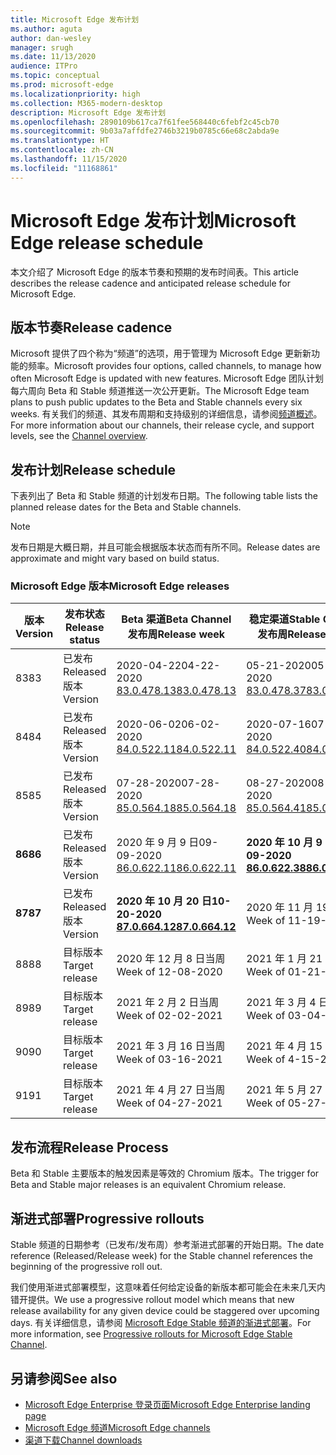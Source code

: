 ```yaml
---
title: Microsoft Edge 发布计划
ms.author: aguta
author: dan-wesley
manager: srugh
ms.date: 11/13/2020
audience: ITPro
ms.topic: conceptual
ms.prod: microsoft-edge
ms.localizationpriority: high
ms.collection: M365-modern-desktop
description: Microsoft Edge 发布计划
ms.openlocfilehash: 2890109b617ca7f61fee568440c6febf2c45cb70
ms.sourcegitcommit: 9b03a7affdfe2746b3219b0785c66e68c2abda9e
ms.translationtype: HT
ms.contentlocale: zh-CN
ms.lasthandoff: 11/15/2020
ms.locfileid: "11168861"
---
```

# <span data-ttu-id="52e93-103">Microsoft Edge 发布计划</span><span class="sxs-lookup"><span data-stu-id="52e93-103">Microsoft Edge release schedule</span></span>

<span data-ttu-id="52e93-104">本文介绍了 Microsoft Edge 的版本节奏和预期的发布时间表。</span><span class="sxs-lookup"><span data-stu-id="52e93-104">This article describes the release cadence and anticipated release schedule for Microsoft Edge.</span></span>

## <span data-ttu-id="52e93-105">版本节奏</span><span class="sxs-lookup"><span data-stu-id="52e93-105">Release cadence</span></span>

<span data-ttu-id="52e93-106">Microsoft 提供了四个称为“频道”的选项，用于管理为 Microsoft Edge 更新新功能的频率。</span><span class="sxs-lookup"><span data-stu-id="52e93-106">Microsoft provides four options, called channels, to manage how often Microsoft Edge is updated with new features.</span></span> <span data-ttu-id="52e93-107">Microsoft Edge 团队计划每六周向 Beta 和 Stable 频道推送一次公开更新。</span><span class="sxs-lookup"><span data-stu-id="52e93-107">The Microsoft Edge team plans to push public updates to the Beta and Stable channels every six weeks.</span></span> <span data-ttu-id="52e93-108">有关我们的频道、其发布周期和支持级别的详细信息，请参阅[频道概述](https://docs.microsoft.com/DeployEdge/microsoft-edge-channels#channel-overview)。</span><span class="sxs-lookup"><span data-stu-id="52e93-108">For more information about our channels, their release cycle, and support levels, see the [Channel overview](https://docs.microsoft.com/DeployEdge/microsoft-edge-channels#channel-overview).</span></span>

## <span data-ttu-id="52e93-109">发布计划</span><span class="sxs-lookup"><span data-stu-id="52e93-109">Release schedule</span></span>

<span data-ttu-id="52e93-110">下表列出了 Beta 和 Stable 频道的计划发布日期。</span><span class="sxs-lookup"><span data-stu-id="52e93-110">The following table lists the planned release dates for the Beta and Stable channels.</span></span>

> [!NOTE]
> <span data-ttu-id="52e93-111">发布日期是大概日期，并且可能会根据版本状态而有所不同。</span><span class="sxs-lookup"><span data-stu-id="52e93-111">Release dates are approximate and might vary based on build status.</span></span>

### <span data-ttu-id="52e93-112">Microsoft Edge 版本</span><span class="sxs-lookup"><span data-stu-id="52e93-112">Microsoft Edge releases</span></span>

| <span data-ttu-id="52e93-113">版本</span><span class="sxs-lookup"><span data-stu-id="52e93-113">Version</span></span> | <span data-ttu-id="52e93-114">发布状态</span><span class="sxs-lookup"><span data-stu-id="52e93-114">Release status</span></span> | <span data-ttu-id="52e93-115">Beta 渠道</span><span class="sxs-lookup"><span data-stu-id="52e93-115">Beta Channel</span></span><br><span data-ttu-id="52e93-116">发布周</span><span class="sxs-lookup"><span data-stu-id="52e93-116">Release week</span></span> | <span data-ttu-id="52e93-117">稳定渠道</span><span class="sxs-lookup"><span data-stu-id="52e93-117">Stable Channel</span></span><br><span data-ttu-id="52e93-118">发布周</span><span class="sxs-lookup"><span data-stu-id="52e93-118">Release week</span></span> |
|---------|-----|------|--------|
| <span data-ttu-id="52e93-119">83</span><span class="sxs-lookup"><span data-stu-id="52e93-119">83</span></span> | <span data-ttu-id="52e93-120">已发布</span><span class="sxs-lookup"><span data-stu-id="52e93-120">Released</span></span><br><span data-ttu-id="52e93-121">版本</span><span class="sxs-lookup"><span data-stu-id="52e93-121">Version</span></span> | <span data-ttu-id="52e93-122">2020-04-22</span><span class="sxs-lookup"><span data-stu-id="52e93-122">04-22-2020</span></span><br>[<span data-ttu-id="52e93-123">83.0.478.13</span><span class="sxs-lookup"><span data-stu-id="52e93-123">83.0.478.13</span></span>](https://docs.microsoft.com/DeployEdge/microsoft-edge-relnote-beta-channel#version-83047813-april-22) | <span data-ttu-id="52e93-124">05-21-2020</span><span class="sxs-lookup"><span data-stu-id="52e93-124">05-21-2020</span></span><br> [<span data-ttu-id="52e93-125">83.0.478.37</span><span class="sxs-lookup"><span data-stu-id="52e93-125">83.0.478.37</span></span>](https://docs.microsoft.com/DeployEdge/microsoft-edge-relnote-stable-channel#version-83047837-may-21) |
| <span data-ttu-id="52e93-126">84</span><span class="sxs-lookup"><span data-stu-id="52e93-126">84</span></span> | <span data-ttu-id="52e93-127">已发布</span><span class="sxs-lookup"><span data-stu-id="52e93-127">Released</span></span><br><span data-ttu-id="52e93-128">版本</span><span class="sxs-lookup"><span data-stu-id="52e93-128">Version</span></span> | <span data-ttu-id="52e93-129">2020-06-02</span><span class="sxs-lookup"><span data-stu-id="52e93-129">06-02-2020</span></span><br>[<span data-ttu-id="52e93-130">84.0.522.11</span><span class="sxs-lookup"><span data-stu-id="52e93-130">84.0.522.11</span></span>](https://docs.microsoft.com/DeployEdge/microsoft-edge-relnote-beta-channel#version-84052211-june-2) | <span data-ttu-id="52e93-131">2020-07-16</span><span class="sxs-lookup"><span data-stu-id="52e93-131">07-16-2020</span></span><br> [<span data-ttu-id="52e93-132">84.0.522.40</span><span class="sxs-lookup"><span data-stu-id="52e93-132">84.0.522.40</span></span>](https://docs.microsoft.com/DeployEdge/microsoft-edge-relnote-stable-channel#version-84052240-july-16) |
| <span data-ttu-id="52e93-133">85</span><span class="sxs-lookup"><span data-stu-id="52e93-133">85</span></span> | <span data-ttu-id="52e93-134">已发布</span><span class="sxs-lookup"><span data-stu-id="52e93-134">Released</span></span><br><span data-ttu-id="52e93-135">版本</span><span class="sxs-lookup"><span data-stu-id="52e93-135">Version</span></span> | <span data-ttu-id="52e93-136">07-28-2020</span><span class="sxs-lookup"><span data-stu-id="52e93-136">07-28-2020</span></span><br>[<span data-ttu-id="52e93-137">85.0.564.18</span><span class="sxs-lookup"><span data-stu-id="52e93-137">85.0.564.18</span></span>](https://docs.microsoft.com/DeployEdge/microsoft-edge-relnote-beta-channel#version-85056418-july-28)  | <span data-ttu-id="52e93-138">08-27-2020</span><span class="sxs-lookup"><span data-stu-id="52e93-138">08-27-2020</span></span><br>[<span data-ttu-id="52e93-139">85.0.564.41</span><span class="sxs-lookup"><span data-stu-id="52e93-139">85.0.564.41</span></span>](https://docs.microsoft.com/DeployEdge/microsoft-edge-relnote-stable-channel#version-85056441-august-27) |
| **<span data-ttu-id="52e93-140">86</span><span class="sxs-lookup"><span data-stu-id="52e93-140">86</span></span>** | <span data-ttu-id="52e93-141">已发布</span><span class="sxs-lookup"><span data-stu-id="52e93-141">Released</span></span><br><span data-ttu-id="52e93-142">版本</span><span class="sxs-lookup"><span data-stu-id="52e93-142">Version</span></span> | <span data-ttu-id="52e93-143">2020 年 9 月 9 日</span><span class="sxs-lookup"><span data-stu-id="52e93-143">09-09-2020</span></span><br>[<span data-ttu-id="52e93-144">86.0.622.11</span><span class="sxs-lookup"><span data-stu-id="52e93-144">86.0.622.11</span></span>](https://docs.microsoft.com/DeployEdge/microsoft-edge-relnote-beta-channel#version-86062211-september-9) | **<span data-ttu-id="52e93-145">2020 年 10 月 9 日</span><span class="sxs-lookup"><span data-stu-id="52e93-145">10-09-2020</span></span>**<br>**[<span data-ttu-id="52e93-146">86.0.622.38</span><span class="sxs-lookup"><span data-stu-id="52e93-146">86.0.622.38</span></span>](https://docs.microsoft.com/deployedge/microsoft-edge-relnote-stable-channel#version-86062238-october-9)** |
| **<span data-ttu-id="52e93-147">87</span><span class="sxs-lookup"><span data-stu-id="52e93-147">87</span></span>** | <span data-ttu-id="52e93-148">已发布</span><span class="sxs-lookup"><span data-stu-id="52e93-148">Released</span></span><br><span data-ttu-id="52e93-149">版本</span><span class="sxs-lookup"><span data-stu-id="52e93-149">Version</span></span> | **<span data-ttu-id="52e93-150">2020 年 10 月 20 日</span><span class="sxs-lookup"><span data-stu-id="52e93-150">10-20-2020</span></span>**<br>**[<span data-ttu-id="52e93-151">87.0.664.12</span><span class="sxs-lookup"><span data-stu-id="52e93-151">87.0.664.12</span></span>](https://docs.microsoft.com/deployedge/microsoft-edge-relnote-beta-channel#version-87066412--october-20)** | <span data-ttu-id="52e93-152">2020 年 11 月 19 日当周</span><span class="sxs-lookup"><span data-stu-id="52e93-152">Week of 11-19-2020</span></span> |
| <span data-ttu-id="52e93-153">88</span><span class="sxs-lookup"><span data-stu-id="52e93-153">88</span></span> | <span data-ttu-id="52e93-154">目标版本</span><span class="sxs-lookup"><span data-stu-id="52e93-154">Target release</span></span> | <span data-ttu-id="52e93-155">2020 年 12 月 8 日当周</span><span class="sxs-lookup"><span data-stu-id="52e93-155">Week of 12-08-2020</span></span> | <span data-ttu-id="52e93-156">2021 年 1 月 21 日当周</span><span class="sxs-lookup"><span data-stu-id="52e93-156">Week of 01-21-2021</span></span> |
| <span data-ttu-id="52e93-157">89</span><span class="sxs-lookup"><span data-stu-id="52e93-157">89</span></span> | <span data-ttu-id="52e93-158">目标版本</span><span class="sxs-lookup"><span data-stu-id="52e93-158">Target release</span></span> | <span data-ttu-id="52e93-159">2021 年 2 月 2 日当周</span><span class="sxs-lookup"><span data-stu-id="52e93-159">Week of 02-02-2021</span></span> | <span data-ttu-id="52e93-160">2021 年 3 月 4 日当周</span><span class="sxs-lookup"><span data-stu-id="52e93-160">Week of 03-04-2021</span></span> |
| <span data-ttu-id="52e93-161">90</span><span class="sxs-lookup"><span data-stu-id="52e93-161">90</span></span> | <span data-ttu-id="52e93-162">目标版本</span><span class="sxs-lookup"><span data-stu-id="52e93-162">Target release</span></span> | <span data-ttu-id="52e93-163">2021 年 3 月 16 日当周</span><span class="sxs-lookup"><span data-stu-id="52e93-163">Week of 03-16-2021</span></span> | <span data-ttu-id="52e93-164">2021 年 4 月 15 日当周</span><span class="sxs-lookup"><span data-stu-id="52e93-164">Week of 4-15-2021</span></span> |
| <span data-ttu-id="52e93-165">91</span><span class="sxs-lookup"><span data-stu-id="52e93-165">91</span></span> | <span data-ttu-id="52e93-166">目标版本</span><span class="sxs-lookup"><span data-stu-id="52e93-166">Target release</span></span> | <span data-ttu-id="52e93-167">2021 年 4 月 27 日当周</span><span class="sxs-lookup"><span data-stu-id="52e93-167">Week of 04-27-2021</span></span> | <span data-ttu-id="52e93-168">2021 年 5 月 27 日当周</span><span class="sxs-lookup"><span data-stu-id="52e93-168">Week of 05-27-2021</span></span> |

## <span data-ttu-id="52e93-169">发布流程</span><span class="sxs-lookup"><span data-stu-id="52e93-169">Release Process</span></span>

<span data-ttu-id="52e93-170">Beta 和 Stable 主要版本的触发因素是等效的 Chromium 版本。</span><span class="sxs-lookup"><span data-stu-id="52e93-170">The trigger for Beta and Stable major releases is an equivalent Chromium release.</span></span>

## <span data-ttu-id="52e93-171">渐进式部署</span><span class="sxs-lookup"><span data-stu-id="52e93-171">Progressive rollouts</span></span>

<span data-ttu-id="52e93-172">Stable 频道的日期参考（已发布/发布周）参考渐进式部署的开始日期。</span><span class="sxs-lookup"><span data-stu-id="52e93-172">The date reference (Released/Release week) for the Stable channel references the beginning of the progressive roll out.</span></span>

<span data-ttu-id="52e93-173">我们使用渐进式部署模型，这意味着任何给定设备的新版本都可能会在未来几天内错开提供。</span><span class="sxs-lookup"><span data-stu-id="52e93-173">We use a progressive rollout model which means that new release availability for any given device could be staggered over upcoming days.</span></span> <span data-ttu-id="52e93-174">有关详细信息，请参阅 [Microsoft Edge Stable 频道的渐进式部署](microsoft-edge-update-progressive-rollout.md)。</span><span class="sxs-lookup"><span data-stu-id="52e93-174">For more information, see [Progressive rollouts for Microsoft Edge Stable Channel](microsoft-edge-update-progressive-rollout.md).</span></span>

## <span data-ttu-id="52e93-175">另请参阅</span><span class="sxs-lookup"><span data-stu-id="52e93-175">See also</span></span>

- [<span data-ttu-id="52e93-176">Microsoft Edge Enterprise 登录页面</span><span class="sxs-lookup"><span data-stu-id="52e93-176">Microsoft Edge Enterprise landing page</span></span>](https://aka.ms/EdgeEnterprise)
- [<span data-ttu-id="52e93-177">Microsoft Edge 频道</span><span class="sxs-lookup"><span data-stu-id="52e93-177">Microsoft Edge channels</span></span>](microsoft-edge-channels.md)
- [<span data-ttu-id="52e93-178">渠道下载</span><span class="sxs-lookup"><span data-stu-id="52e93-178">Channel downloads</span></span>](https://www.microsoft.com/edge/business/download)